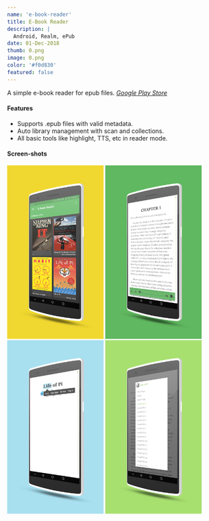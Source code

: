 ```yaml
---
name: 'e-book-reader'
title: E-Book Reader
description: |
  Android, Realm, ePub 
date: 01-Dec-2018
thumb: 0.png
image: 0.png
color: '#f0d830'
featured: false
---
```


A simple e-book reader for epub files.
*[Google Play Store](https://play.google.com/store/apps/details?id=com.ilusons.ebr)*

#### Features

- Supports .epub files with valid metadata.
- Auto library management with scan and collections.
- All basic tools like highlight, TTS, etc in reader mode.

#### Screen-shots

[<img src="0.png" width="225">](0.png)
[<img src="1.png" width="225">](1.png)
[<img src="2.png" width="225">](2.png)
[<img src="3.png" width="225">](3.png)